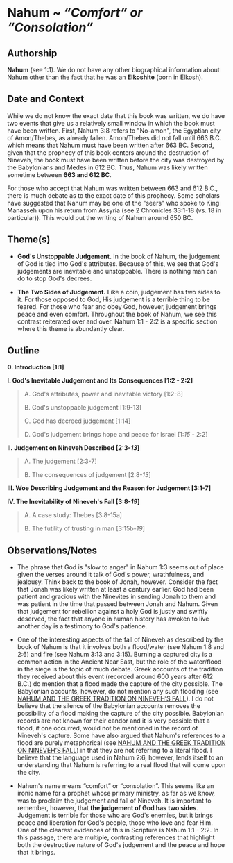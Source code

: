 # Nahum ~ *“Comfort” or “Consolation”*


## Authorship
**Nahum** (see 1:1). We do not have any other biographical information about Nahum other than the fact that he was an **Elkoshite** (born in Elkosh).


## Date and Context
While we do not know the exact date that this book was written, we do have two events that give us a relatively small window in which the book must have been written. First, Nahum 3:8 refers to "No-amon", the Egyptian city of Amon/Thebes, as already fallen. Amon/Thebes did not fall until 663 B.C. which means that Nahum must have been written after 663 BC. Second, given that the prophecy of this book centers around the destruction of Nineveh, the book must have been written before the city was destroyed by the Babylonians and Medes in 612 BC. Thus, Nahum was likely written sometime between **663 and 612 BC**.

For those who accept that Nahum was written between 663 and 612 B.C., there is much debate as to the exact date of this prophecy. Some scholars have suggested that Nahum may be one of the "seers" who spoke to King Manasseh upon his return from Assyria (see 2 Chronicles 33:1-18 (vs. 18 in particular)). This would put the writing of Nahum around 650 BC.


## Theme(s)
- **God's Unstoppable Judgement.** In the book of Nahum, the judgement of God is tied into God's attributes. Because of this, we see that God's judgements are inevitable and unstoppable. There is nothing man can do to stop God's decrees.

- **The Two Sides of Judgement.** Like a coin, judgement has two sides to it. For those opposed to God, His judgement is a terrible thing to be feared. For those who fear and obey God, however, judgement brings peace and even comfort. Throughout the book of Nahum, we see this contrast reiterated over and over. Nahum 1:1 - 2:2 is a specific section where this theme is abundantly clear.


## Outline
**0. Introduction  [1:1]**

**I. God's Inevitable Judgement and Its Consequences  [1:2 - 2:2]**

  > A. God's attributes, power and inevitable victory  [1:2-8]
  > 
  > B. God's unstoppable judgement  [1:9-13]
  > 
  > C. God has decreed judgement  [1:14]
  > 
  > D. God's judgement brings hope and peace for Israel  [1:*15* - 2:2]

**II. Judgement on Nineveh Described  [2:3-*13*]**

  > A. The judgement  [2:3-7]
  > 
  > B. The consequences of judgement  [2:8-*13*]

**III. Woe Describing Judgement and the Reason for Judgement  [3:1-7]**

**IV. The Inevitability of Nineveh's Fall [3:8-*19*]**

  > A. A case study: Thebes  [3:8-15a]
  > 
  > B. The futility of trusting in man  [3:15b-*19*]


## Observations/Notes
  - The phrase that God is "slow to anger" in Nahum 1:3 seems out of place given the verses around it talk of God's power, wrathfulness, and jealousy. Think back to the book of Jonah, however. Consider the fact that Jonah was likely written at least a century earlier. God had been patient and gracious with the Ninevites in sending Jonah to them and was patient in the time that passed between Jonah and Nahum. Given that judgement for rebellion against a holy God is justly and swiftly deserved, the fact that anyone in human history has awoken to live another day is a testimony to God's patience.

  - One of the interesting aspects of the fall of Nineveh as described by the book of Nahum is that it involves both a flood/water (see Nahum 1:8 and 2:6) and fire (see Nahum 3:13 and 3:15). Burning a captured city is a common action in the Ancient Near East, but the role of the water/flood in the siege is the topic of much debate. Greek accounts of the tradition they received about this event (recorded around 600 years after 612 B.C.) do mention that a flood made the capture of the city possible. The Babylonian accounts, however, do not mention any such flooding (see [NAHUM AND THE GREEK TRADITION ON NINEVEH’S FALL](http://jhsonline.org/cocoon/JHS/a058.html "NAHUM AND THE GREEK TRADITION ON NINEVEH’S FALL")). I do not believe that the silence of the Babylonian accounts removes the possibility of a flood making the capture of the city possible. Babylonian records are not known for their candor and it is very possible that a flood, if one occurred, would not be mentioned in the record of Nineveh's capture. Some have also argued that Nahum's references to a flood are purely metaphorical (see [NAHUM AND THE GREEK TRADITION ON NINEVEH’S FALL](http://jhsonline.org/cocoon/JHS/a058.html "NAHUM AND THE GREEK TRADITION ON NINEVEH’S FALL")) in that they are not referring to a literal flood. I believe that the language used in Nahum 2:6, however, lends itself to an understanding that Nahum is referring to a real flood that will come upon the city.

  - Nahum's name means “comfort” or “consolation”. This seems like an ironic name for a prophet whose primary ministry, as far as we know, was to proclaim the judgement and fall of Nineveh. It is important to remember, however, that **the judgement of God has two sides**. Judgement is terrible for those who are God's enemies, but it brings peace and liberation for God's people, those who love and fear Him. One of the clearest evidences of this in Scripture is Nahum 1:1 - 2:2. In this passage, there are multiple, contrasting references that highlight both the destructive nature of God's judgement and the peace and hope that it brings.
